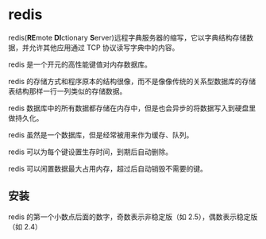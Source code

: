 # redis

redis(**RE**mote **DI**ctionary **S**erver)远程字典服务器的缩写，它以字典结构存储数据，并允许其他应用通过 TCP 协议读写字典中的内容。

redis 是一个开元的高性能键值对内存数据库。

redis 的存储方式和程序原本的结构很像，而不是像像传统的关系型数据库的存储表结构那样一行一列类似的存储数据。

redis 数据库中的所有数据都存储在内存中，但是也会异步的将数据写入到硬盘里做持久化。

redis 虽然是一个数据库，但是经常被用来作为缓存、队列。

redis 可以为每个键设置生存时间，到期后自动删除。

redis 可以闲置数据最大占用内存，超过后自动销毁不需要的键。

## 安装

redis 的第一个小数点后面的数字，奇数表示非稳定版（如 2.5），偶数表示稳定版（如 2.4）
